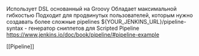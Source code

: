 Использует DSL основанный на Groovy
Обладает максимальной гибкостью
Подходит для продвинутых пользователей, которым нужно создавать более сложные pipelines
${YOUR_JENKINS_URL}/pipeline-syntax - генератор сниппетов для Scripted Pipeline
https://www.jenkins.io/doc/book/pipeline/#pipeline-example

[[Pipeline]]
